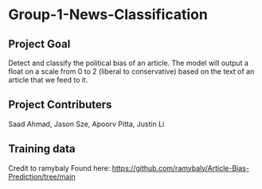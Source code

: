 # Group-1-News-Classification

## Project Goal
Detect and classify the political bias of an article. The model will output a float on a scale from 0 to 2 (liberal to conservative) based on the text of an article that we feed to it.

## Project Contributers
Saad Ahmad, Jason Sze, Apoorv Pitta, Justin Li

## Training data
Credit to ramybaly
Found here: https://github.com/ramybaly/Article-Bias-Prediction/tree/main

